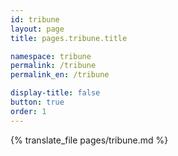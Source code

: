 ```yaml
---
id: tribune
layout: page
title: pages.tribune.title

namespace: tribune
permalink: /tribune
permalink_en: /tribune

display-title: false
button: true
order: 1
---
```


{% translate_file pages/tribune.md %}
